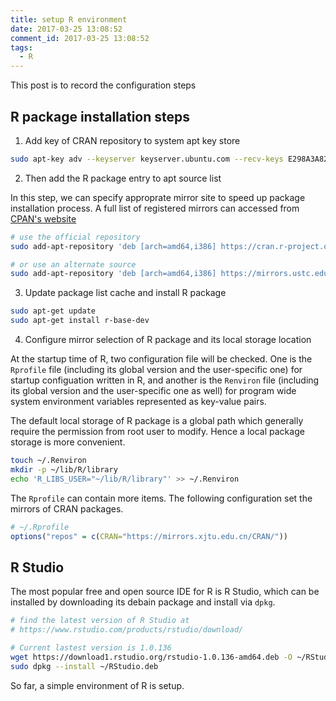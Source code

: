 ```yaml
---
title: setup R environment
date: 2017-03-25 13:08:52
comment_id: 2017-03-25 13:08:52
tags:
  - R
---
```


This post is to record the configuration steps 

R package installation steps
----------------------------

1. Add key of CRAN repository to system apt key store

  ```bash
  sudo apt-key adv --keyserver keyserver.ubuntu.com --recv-keys E298A3A825C0D65DFD57CBB651716619E084DAB9
  ```

2. Then add the R package entry to apt source list

  In this step, we can specify approprate mirror site to speed up package installation process.
  A full list of registered mirrors can accessed from [CPAN's website](https://cran.r-project.org/mirrors.html)

  ```bash
  # use the official repository
  sudo add-apt-repository 'deb [arch=amd64,i386] https://cran.r-project.org/bin/linux/ubuntu xenial/'

  # or use an alternate source
  sudo add-apt-repository 'deb [arch=amd64,i386] https://mirrors.ustc.edu.cn/CRAN/bin/linux/ubuntu xenial/'
  ```

3. Update package list cache and install R package

  ```bash 
  sudo apt-get update
  sudo apt-get install r-base-dev
  ```

4. Configure mirror selection of R package and its local storage location

  At the startup time of R, two configuration file will be checked. One is the 
  `Rprofile` file (including its global version and the user-specific one) for 
  startup configuation written in R, and another is the `Renviron` file
  (including its global version and the user-specific one as well) for program
  wide system environment variables represented as key-value pairs.

  The default local storage of R package is a global path which generally require
  the permission from root user to modify. Hence a local package storage is 
  more convenient.
  ```bash
  touch ~/.Renviron
  mkdir -p ~/lib/R/library
  echo 'R_LIBS_USER="~/lib/R/library"' >> ~/.Renviron
  ```

  The `Rprofile` can contain more items. The following configuration set the mirrors of 
  CRAN packages.

  ```R
  # ~/.Rprofile
  options("repos" = c(CRAN="https://mirrors.xjtu.edu.cn/CRAN/"))
  ```

R Studio
--------

The most popular free and open source IDE for R is R Studio, which can be 
installed by downloading its debain package and install via `dpkg`.

```bash
# find the latest version of R Studio at 
# https://www.rstudio.com/products/rstudio/download/

# Current lastest version is 1.0.136
wget https://download1.rstudio.org/rstudio-1.0.136-amd64.deb -O ~/RStudio.deb
sudo dpkg --install ~/RStudio.deb 
```

So far, a simple environment of R is setup.
